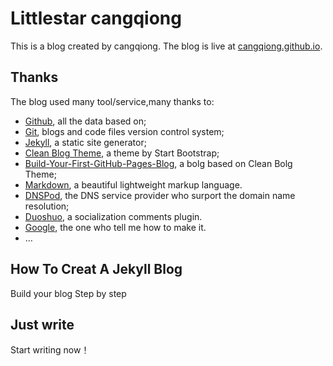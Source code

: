 # Littlestar cangqiong

This is a blog created by cangqiong. The blog is live at [cangqiong.github.io](https://cangqiong.github.io/).

## Thanks

The blog used many tool/service,many thanks to:

* [Github](https://github.com/), all the data based on;
* [Git](https://git-scm.com/), blogs and code files version control system;
* [Jekyll](http://jekyllrb.com/), a static site generator;
* [Clean Blog Theme](https://github.com/IronSummitMedia/startbootstrap-clean-blog-jekyll), a theme by Start Bootstrap;
* [Build-Your-First-GitHub-Pages-Blog](https://github.com/Azeril/azeril.github.io), a bolg based on Clean Bolg Theme;
* [Markdown](https://daringfireball.net/projects/markdown/), a beautiful lightweight markup language.
* [DNSPod](https://www.dnspod.cn/), the DNS service provider who surport the domain name resolution;
* [Duoshuo](http://duoshuo.com/), a socialization comments plugin.
* [Google](http://google.com), the one who tell me how to make it.
* …

## How To Creat A Jekyll Blog

[](http://azeril.me/blog/Build-Your-First-GitHub-Pages-Blog.html)

Build your blog Step by step
## Just write

Start writing now！